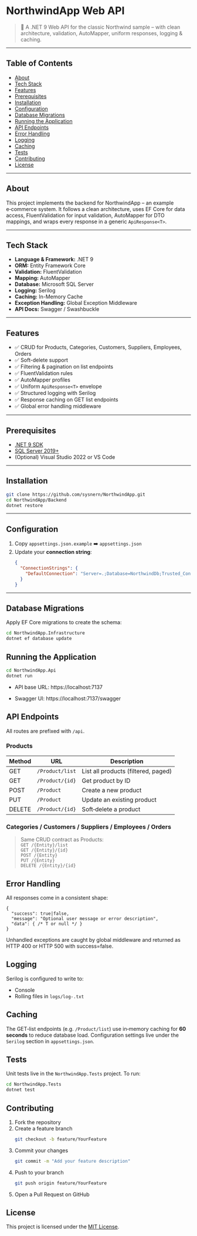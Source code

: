 # NorthwindApp Web API

> 🚀 A .NET 9 Web API for the classic Northwind sample – with clean architecture, validation, AutoMapper, uniform responses, logging & caching.

---

## Table of Contents

- [About](#about)
- [Tech Stack](#tech-stack)
- [Features](#features)
- [Prerequisites](#prerequisites)
- [Installation](#installation)
- [Configuration](#configuration)
- [Database Migrations](#database-migrations)
- [Running the Application](#running-the-application)
- [API Endpoints](#api-endpoints)
- [Error Handling](#error-handling)
- [Logging](#logging)
- [Caching](#caching)
- [Tests](#tests)
- [Contributing](#contributing)
- [License](#license)

---

## About

This project implements the backend for NorthwindApp – an example e‑commerce system. It follows a clean architecture, uses EF Core for data access, FluentValidation for input validation, AutoMapper for DTO mappings, and wraps every response in a generic `ApiResponse<T>`.

---

## Tech Stack

- **Language & Framework:** .NET 9  
- **ORM:** Entity Framework Core  
- **Validation:** FluentValidation  
- **Mapping:** AutoMapper  
- **Database:** Microsoft SQL Server  
- **Logging:** Serilog  
- **Caching:** In-Memory Cache  
- **Exception Handling:** Global Exception Middleware  
- **API Docs:** Swagger / Swashbuckle  

---

## Features

- ✅ CRUD for Products, Categories, Customers, Suppliers, Employees, Orders  
- ✅ Soft-delete support  
- ✅ Filtering & pagination on list endpoints  
- ✅ FluentValidation rules  
- ✅ AutoMapper profiles  
- ✅ Uniform `ApiResponse<T>` envelope  
- ✅ Structured logging with Serilog  
- ✅ Response caching on GET list endpoints  
- ✅ Global error handling middleware  

---

## Prerequisites

- [.NET 9 SDK](https://dotnet.microsoft.com/download)  
- [SQL Server 2019+](https://www.microsoft.com/en-us/sql-server)  
- (Optional) Visual Studio 2022 or VS Code  

---

## Installation

```bash
git clone https://github.com/sysnern/NorthwindApp.git
cd NorthwindApp/Backend
dotnet restore
```

---

## Configuration

1. Copy `appsettings.json.example` ➡️ `appsettings.json`  
2. Update your **connection string**:
   ```json
   {
     "ConnectionStrings": {
       "DefaultConnection": "Server=.;Database=NorthwindDb;Trusted_Connection=True;"
     }
   }
   ```
---

## Database Migrations

Apply EF Core migrations to create the schema:

```bash
cd NorthwindApp.Infrastructure
dotnet ef database update
```
## Running the Application

```bash
cd NorthwindApp.Api
dotnet run
```
- API base URL: https://localhost:7137

- Swagger UI: https://localhost:7137/swagger

## API Endpoints

All routes are prefixed with `/api`.

### Products
| Method | URL                   | Description                          |
| ------ | --------------------- | ------------------------------------ |
| GET    | `/Product/list`       | List all products (filtered, paged)  |
| GET    | `/Product/{id}`       | Get product by ID                    |
| POST   | `/Product`            | Create a new product                 |
| PUT    | `/Product`            | Update an existing product           |
| DELETE | `/Product/{id}`       | Soft‑delete a product                |

### Categories / Customers / Suppliers / Employees / Orders  
> Same CRUD contract as Products:  
> `GET /{Entity}/list`  
> `GET /{Entity}/{id}`  
> `POST /{Entity}`  
> `PUT /{Entity}`  
> `DELETE /{Entity}/{id}`

## Error Handling

All responses come in a consistent shape:

```jsonc
{
  "success": true|false,
  "message": "Optional user message or error description",
  "data": { /* T or null */ }
}
```
Unhandled exceptions are caught by global middleware and returned as HTTP 400 or HTTP 500 with success=false.

## Logging

Serilog is configured to write to:
- Console  
- Rolling files in `logs/log-.txt`
    
## Caching

The GET‑list endpoints (e.g. `/Product/list`) use in‑memory caching for **60 seconds** to reduce database load.
Configuration settings live under the `Serilog` section in `appsettings.json`.

## Tests

Unit tests live in the `NorthwindApp.Tests` project. To run:

```bash
cd NorthwindApp.Tests
dotnet test
```
## Contributing

1. Fork the repository  
2. Create a feature branch
   ```bash
   git checkout -b feature/YourFeature
   ``` 
3. Commit your changes
   ```bash
   git commit -m "Add your feature description"
   ```
4. Push to your branch
   ```bash
   git push origin feature/YourFeature
   ```
5. Open a Pull Request on GitHub  

## License

This project is licensed under the [MIT License](LICENSE).
